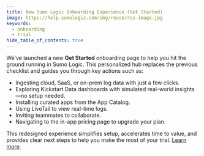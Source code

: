 ```yaml
---
title: New Sumo Logic Onboarding Experience (Get Started)
image: https://help.sumologic.com/img/reuse/rss-image.jpg
keywords:
  - onboarding
  - trial
hide_table_of_contents: true    
---
```


We’ve launched a new **Get Started** onboarding page to help you hit the ground running in Sumo Logic. This personalized hub replaces the previous checklist and guides you through key actions such as:

* Ingesting cloud, SaaS, or on-prem log data with just a few clicks.
* Exploring Kickstart Data dashboards with simulated real-world insights—no setup needed.
* Installing curated apps from the App Catalog.
* Using LiveTail to view real-time logs.
* Inviting teammates to collaborate.
* Navigating to the in-app pricing page to upgrade your plan.

This redesigned experience simplifies setup, accelerates time to value, and provides clear next steps to help you make the most of your trial. [Learn more](/docs/get-started/quickstart).
